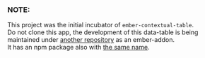 ### NOTE:
This project was the initial incubator of `ember-contextual-table`.  \
Do not clone this app, the development of this data-table is being maintained under [another repository](https://github.com/tubitak-bilgem-yte/ember-contextual-table) as an ember-addon.  \
It has an npm package also with [the same name](https://www.npmjs.com/package/ember-contextual-table). 
